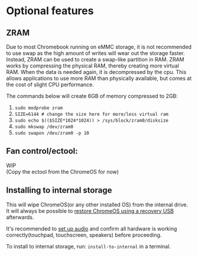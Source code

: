 # Optional features

## ZRAM

Due to most Chromebook running on eMMC storage, it is not recommended to use swap as the high amount of writes will wear
out the storage faster. Instead, ZRAM can be used to create a swap-like partition in RAM.
ZRAM works by compressing the physical RAM, thereby creating more virtual RAM. When the data is needed again, it is
decompressed by the cpu. This allows applications to use more RAM than physically available, but comes at the cost of
slight CPU performance.

The commands below will create 6GB of memory compressed to 2GB:

1. ``sudo modprobe zram``
2. ``SIZE=6144 # change the size here for more/less virtual ram``
3. ``sudo echo $(($SIZE*1024*1024)) > /sys/block/zram0/disksize``
4. ``sudo mkswap /dev/zram0``
5. ``sudo swapon /dev/zram0 -p 10``

## Fan control/ectool:

WIP  
(Copy the ectool from the ChromeOS for now)

## Installing to internal storage

This will wipe ChromeOS(or any other installed OS) from the internal drive. It will always be possible
to [restore ChromeOS using a recovery USB](https://support.google.com/chromebook/answer/1080595?hl=en) afterwards.

It's recommended to [set up audio](/setup-pages/audio.md) and confirm all hardware is working correctly(touchpad,
touchscreen, speakers) before proceeding.

To install to internal storage, run: ``install-to-internal`` in a terminal.

